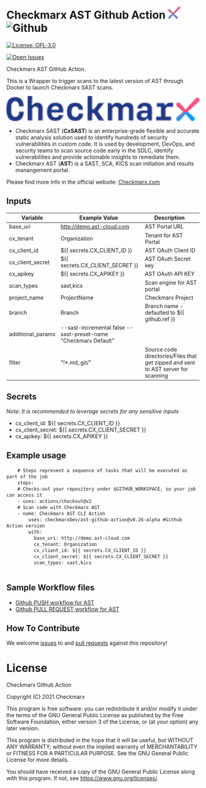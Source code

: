 # Checkmarx AST Github Action ![Checkmarx](images/checkmarx.png) <img src="images/github.png" alt="Github" width="40" height="40">

[![License: GPL-3.0](https://img.shields.io/badge/License-GPL3.0-yellow.svg)](https://www.gnu.org/licenses)

[comment]: <> ([![Latest Release]&#40;https://img.shields.io/github/v/release/checkmarxDev/ast-github-action&#41;]&#40;https://github.com/checkmarxDev/ast-github-action/releases&#41;)
[![Open Issues](https://img.shields.io/github/issues-raw/checkmarxDev/ast-github-action)](https://github.com/checkmarxDev/ast-github-action/issues)

Checkmarx AST GitHub Action.

This is a Wrapper to trigger scans to the latest version of AST through Docker to launch Checkmarx SAST scans.

![Checkmarx](images/checkmarx-big.png)

* Checkmarx SAST (**CxSAST**) is an enterprise-grade flexible and accurate static analysis solution used to identify hundreds of security vulnerabilities in custom code. It is used by development, DevOps, and security teams to scan source code early in the SDLC, identify vulnerabilities and provide actionable insights to remediate them.
* Checkmarx AST (**AST**) is a SAST, SCA, KICS scan initiation and results manangement portal.

Please find more info in the official website: <a href="www.checkmarx.com">Checkmarx.com</a>

## Inputs

| Variable  | Example Value &nbsp;| Description &nbsp; |
| ------------- | ------------- | ------------- |
| base_uri | http://demo.ast-cloud.com | AST Portal URL 
| cx_tenant | Organization | Tenant for AST Portal
| cx_client_id | ${{ secrets.CX_CLIENT_ID }} | AST OAuth Client ID 
| cx_client_secret | ${{ secrets.CX_CLIENT_SECRET }} | AST OAuth Secret key 
| cx_apikey | ${{ secrets.CX_APIKEY }} | AST OAuth API KEY 
| scan_types | sast,kics | Scan engine for AST portal 
| project_name | ProjectName | Checkmarx Project 
| branch | Branch | Branch name - defaulted to ${{ github.ref }}
| additional_params | --sast-incremental false --sast-preset-name "Checkmarx Default"
| filter | "!*.md,.git/" | Source code directories/Files that get zipped and sent to AST server for scanning 


## Secrets

_Note: It is recommended to leverage secrets for any sensitive inputs_
* cx_client_id: ${{ secrets.CX_CLIENT_ID }}
* cx_client_secret: ${{ secrets.CX_CLIENT_SECRET }}
* cx_apikey: ${{ secrets.CX_APIKEY }}


## Example usage

```
    # Steps represent a sequence of tasks that will be executed as part of the job
    steps:
    # Checks-out your repository under $GITHUB_WORKSPACE, so your job can access it
    - uses: actions/checkout@v2
    # Scan code with Checkmarx AST
    - name: Checkmarx AST CLI Action
        uses: checkmarxDev/ast-github-action@v0.26-alpha #Github Action version
        with:
          base_uri: http://demo.ast-cloud.com
          cx_tenant: Organization
          cx_client_id: ${{ secrets.CX_CLIENT_ID }}
          cx_client_secret: ${{ secrets.CX_CLIENT_SECRET }}
          scan_types: sast,kics
          
```

## Sample Workflow files

* [Github PUSH workflow for AST](sample-yml/checkmarx-ast-scan-push.yml)
* [Github PULL REQUEST workflow for AST](sample-yml/checkmarx-ast-scan-pull-request.yml)

## How To Contribute

We welcome [issues](https://github.com/checkmarxDev/ast-github-action/issues) to and [pull requests](https://github.com/checkmarxDev/ast-github-action/pulls) against this repository!

# License

Checkmarx Github Action

Copyright (C) 2021 Checkmarx

This program is free software: you can redistribute it and/or modify it under the terms of the GNU General Public License as published by the Free Software Foundation, either version 3 of the License, or (at your option) any later version.

This program is distributed in the hope that it will be useful, but WITHOUT ANY WARRANTY; without even the implied warranty of MERCHANTABILITY or FITNESS FOR A PARTICULAR PURPOSE. See the GNU General Public License for more details.

You should have received a copy of the GNU General Public License along with this program. If not, see https://www.gnu.org/licenses/.
